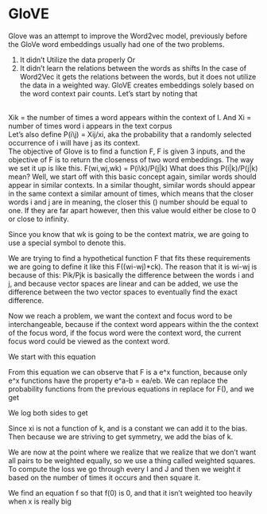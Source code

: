 # GloVE
Glove was an attempt to improve the Word2vec model, previously before the GloVe word embeddings usually had one of the two problems. 
1. It didn’t Utilize the data properly
Or
2. It didn’t learn the relations between the words as shifts
In the case of Word2Vec it gets the relations between the words, but it does not utilize the data in a weighted way. GloVE creates embeddings solely based on the word context pair counts. Let’s start by noting that
<br/>
Xik = the number of times a word appears within the context of I. 
And 
Xi = number of times word i appears in the text corpus
<br/>
Let’s also define 
P(i\j) = Xij/xi, 
aka the probability that a randomly selected occurrence of i will have j as its context.
<br/>
The objective of Glove is to find a function F, F is given 3 inputs, and the objective of F is to return the closeness of two word embeddings. The way we set it up is like this.
F(wi,wj,wk) = P(i\k)/P(j|k)
What does this P(i|k)/P(j|k) mean? Well, we start off with this basic concept again, similar words should appear in similar contexts. In a similar thought, similar words should appear in the same context a similar amount of times, which means that the closer words i and j are in meaning, the closer this () number should be equal to one. If they are far apart however, then this value would either be close to 0 or close to infinity.
 
Since you know that wk is going to be the context matrix, we are going to use a special symbol to denote this.
 
We are trying to find a hypothetical function F that fits these requirements we are going to define it like this F((wi-wj)*ck). The reason that it is wi-wj is because of this: Pik/Pjk is basically the difference between the words i and j, and because vector spaces are linear and can be added, we use the difference between the two vector spaces to eventually find the exact difference.
 
Now we reach a problem, we want the context and focus word to be interchangeable, because if the context word appears within the the context of the focus word, if the focus word were the context word, the current focus word could be viewed as the context word.
 
We start with this equation
 
 
From this equation we can observe that F is a e^x function, because only e^x functions have the property e^a-b = ea/eb. We can replace the probability functions from the previous equations in replace for F(), and we get
 
We log both sides to get
 
Since xi is not a function of k, and is a constant we can add it to the bias. Then because we are striving to get symmetry, we add the bias of k.
 
We are now at the point where we realize that we realize that we don’t want all pairs to be weighted equally, so we use a thing called weighted squares. To compute the loss we go through every I and J and then we weight it based on the number of times it occurs and then square it.
 
 
We find an equation f so that f(0) is 0, and that it isn’t weighted too heavily when x is really big
 
 
 
